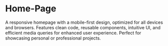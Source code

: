 # Home-Page
A responsive homepage with a mobile-first design, optimized for all devices and browsers. Features clean code, reusable components, intuitive UI, and efficient media queries for enhanced user experience. Perfect for showcasing personal or professional projects.
